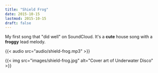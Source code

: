 ```yaml
---
title: "Shield Frog"
date: 2015-10-15
lastmod: 2015-10-15
draft: false
---
```


My first song that "did well" on SoundCloud.
It's a **cute** house song with a **froggy** lead melody.

{{< audio src="audio/shield-frog.mp3" >}}

{{< img src="images/shield-frog.jpg" alt="Cover art of Underwater Disco" >}}
